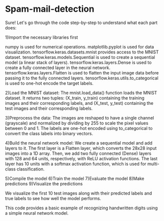 # Spam-mail-detection

Sure! Let's go through the code step-by-step to understand what each part does:

1)Import the necessary libraries first

numpy is used for numerical operations.
matplotlib.pyplot is used for data visualization.
tensorflow.keras.datasets.mnist provides access to the MNIST dataset.
tensorflow.keras.models.Sequential is used to create a sequential model (a linear stack of layers).
tensorflow.keras.layers.Dense is used to create a fully connected layer in the neural network.
tensorflow.keras.layers.Flatten is used to flatten the input image data before passing it to the fully connected layers.
tensorflow.keras.utils.to_categorical is used to one-hot encode the target labels.

2)Load the MNIST dataset:
The mnist.load_data() function loads the MNIST dataset. It returns two tuples: (X_train, y_train) containing the training images and their corresponding labels, and (X_test, y_test) containing the test images and their corresponding labels.

3)Preprocess the data:
The images are reshaped to have a single channel (grayscale) and normalized by dividing by 255 to scale the pixel values between 0 and 1. The labels are one-hot encoded using to_categorical to convert the class labels into binary vectors.

4)Build the neural network model:
We create a sequential model and add layers to it. The first layer is a Flatten layer, which converts the 28x28 input images into a 1D array. Then, we add two fully connected (Dense) layers with 128 and 64 units, respectively, with ReLU activation functions. The last layer has 10 units with a softmax activation function, which is used for multi-class classification.

5)Compile the model
6)Train the model
7)Evaluate the model
8)Make predictions
9)Visualize the predictions

We visualize the first 10 test images along with their predicted labels and true labels to see how well the model performs.

This code provides a basic example of recognizing handwritten digits using a simple neural network model.
